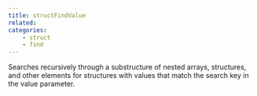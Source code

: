 ```yaml
---
title: structFindValue
related:
categories:
    - struct
    - find
---
```


Searches recursively through a substructure of nested arrays,
        structures, and other elements for structures with values that
        match the search key in the value parameter.